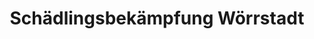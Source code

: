 ---
title: "Schädlingsbekämpfung Wörrstadt"
url: /woerrstadt/schaedlingsbekaempfung-woerrstadt/
shop: Wäscherei
---